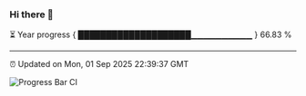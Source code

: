 ### Hi there 👋

⏳ Year progress { ████████████████████▁▁▁▁▁▁▁▁▁▁ } 66.83 %

---

⏰ Updated on Mon, 01 Sep 2025 22:39:37 GMT

![Progress Bar CI](https://github.com/IshwaranRudhara/GIT-ACTION/workflows/Progress%20Bar%20CI/badge.svg)
